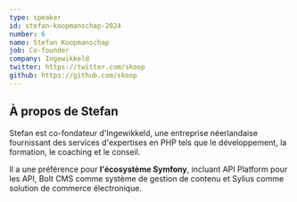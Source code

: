 ```yaml
---
type: speaker
id: stefan-koopmanschap-2024
number: 6
name: Stefan Koopmanschap 
job: Co-founder
company: Ingewikkeld
twitter: https://twitter.com/skoop
github: https://github.com/skoop
---
```


## À propos de Stefan

Stefan est co-fondateur d'Ingewikkeld, une entreprise néerlandaise fournissant des services d'expertises en PHP tels que le développement, la formation, le coaching et le conseil.

Il a une préférence pour **l'écosystème Symfony**, incluant API Platform pour les API, Bolt CMS comme système de gestion de contenu et Sylius comme solution de commerce électronique.

